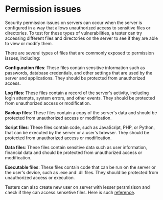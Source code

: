 # Permission issues

Security permission issues on servers can occur when the server is configured in a way that allows unauthorized access to sensitive files or directories. To test for these types of vulnerabilities, a tester can try accessing different files and directories on the server to see if they are able to view or modify them.

There are several types of files that are commonly exposed to permission issues, including:

**Configuration files**: These files contain sensitive information such as passwords, database credentials, and other settings that are used by the server and applications. They should be protected from unauthorized access.

**Log files**: These files contain a record of the server's activity, including login attempts, system errors, and other events. They should be protected from unauthorized access or modification.

**Backup files**: These files contain a copy of the server's data and should be protected from unauthorized access or modification.

**Script files**: These files contain code, such as JavaScript, PHP, or Python, that can be executed by the server or a user's browser. They should be protected from unauthorized access or modification.

**Data files**: These files contain sensitive data such as user information, financial data and should be protected from unauthorized access or modification.

**Executable files**: These files contain code that can be run on the server or the user's device, such as .exe and .dll files. They should be protected from unauthorized access or execution.

Testers can also create new user on server with lesser persmisison and check if they can access sensetive files. Here is such [reference](https://theforeman.org/security.html#CVE-2020-14335:WorldreadabledhcpOMAPIsecretcouldexposedhcpAPIaccess).


